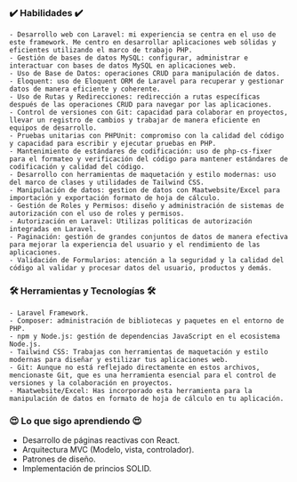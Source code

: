 ### ✔️ Habilidades ✔️
    - Desarrollo web con Laravel: mi experiencia se centra en el uso de este framework. Me centro en desarrollar aplicaciones web sólidas y eficientes utilizando el marco de trabajo PHP.    
    - Gestión de bases de datos MySQL: configurar, administrar e interactuar con bases de datos MySQL en aplicaciones web.
    - Uso de Base de Datos: operaciones CRUD para manipulación de datos.
    - Eloquent: uso de Eloquent ORM de Laravel para recuperar y gestionar datos de manera eficiente y coherente.
    - Uso de Rutas y Redirecciones: redirección a rutas específicas después de las operaciones CRUD para navegar por las aplicaciones.
    - Control de versiones con Git: capacidad para colaborar en proyectos, llevar un registro de cambios y trabajar de manera eficiente en equipos de desarrollo.
    - Pruebas unitarias con PHPUnit: compromiso con la calidad del código y capacidad para escribir y ejecutar pruebas en PHP.
    - Mantenimiento de estándares de codificación: uso de php-cs-fixer para el formateo y verificación del código para mantener estándares de codificación y calidad del código.
    - Desarrollo con herramientas de maquetación y estilo modernas: uso del marco de clases y utilidades de Tailwind CSS.
    - Manipulación de datos: gestion de datos con Maatwebsite/Excel para importación y exportación formato de hoja de cálculo.
    - Gestión de Roles y Permisos: diseño y administración de sistemas de autorización con el uso de roles y permisos.
    - Autorización en Laravel: Utilizas políticas de autorización integradas en Laravel.
    - Paginación: gestión de grandes conjuntos de datos de manera efectiva para mejorar la experiencia del usuario y el rendimiento de las aplicaciones.
    - Validación de Formularios: atención a la seguridad y la calidad del código al validar y procesar datos del usuario, productos y demás.
    
### 🛠 Herramientas y Tecnologías 🛠
    - Laravel Framework.
    - Composer: administración de bibliotecas y paquetes en el entorno de PHP.
    - npm y Node.js: gestión de dependencias JavaScript en el ecosistema Node.js.
    - Tailwind CSS: Trabajas con herramientas de maquetación y estilo modernas para diseñar y estilizar tus aplicaciones web.
    - Git: Aunque no está reflejado directamente en estos archivos, mencionaste Git, que es una herramienta esencial para el control de versiones y la colaboración en proyectos.
    - Maatwebsite/Excel: Has incorporado esta herramienta para la manipulación de datos en formato de hoja de cálculo en tu aplicación.

### 😍 Lo que sigo aprendiendo 😍
- Desarrollo de páginas reactivas con React.
- Arquitectura MVC (Modelo, vista, controlador).
- Patrones de diseño.
- Implementación de princios SOLID.

